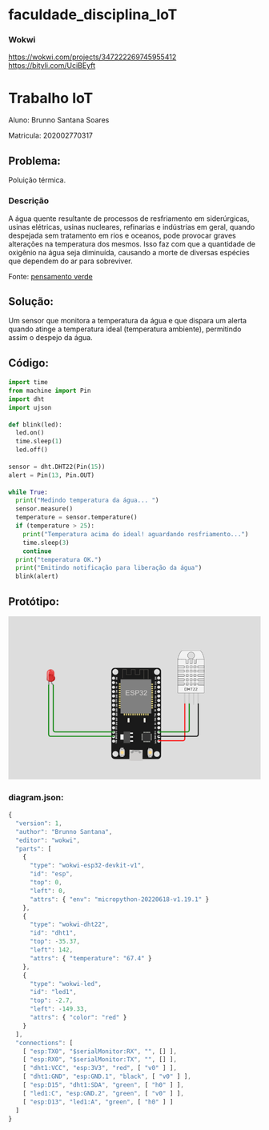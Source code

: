 # faculdade_disciplina_IoT

### Wokwi
https://wokwi.com/projects/347222269745955412
https://bityli.com/UciBEyft

# Trabalho IoT

Aluno: Brunno Santana Soares

Matricula: 202002770317

## Problema:

Poluição térmica.

### Descrição

A água quente resultante de processos de resfriamento em siderúrgicas, usinas elétricas, usinas nucleares, refinarias e indústrias em geral, quando despejada sem tratamento em rios e oceanos, pode provocar graves alterações na temperatura dos mesmos. Isso faz com que a quantidade de oxigênio na água seja diminuída, causando a morte de diversas espécies que dependem do ar para sobreviver.

Fonte: [pensamento verde](https://www.pensamentoverde.com.br/meio-ambiente/entenda-o-que-e-e-pode-ser-considerado-poluicao-termica-e-como-afeta-o-meio-ambiente/)

## Solução:

Um sensor que monitora a temperatura da água e que dispara um alerta quando atinge a temperatura ideal (temperatura ambiente), permitindo assim o despejo da água. 

## Código:

```python
import time
from machine import Pin
import dht
import ujson

def blink(led):
  led.on()
  time.sleep(1)
  led.off()

sensor = dht.DHT22(Pin(15))
alert = Pin(13, Pin.OUT)

while True:
  print("Medindo temperatura da água... ")
  sensor.measure() 
  temperature = sensor.temperature()
  if (temperature > 25):
    print("Temperatura acima do ideal! aguardando resfriamento...")
    time.sleep(3)
    continue
  print("temperatura OK.")
  print("Emitindo notificação para liberação da água")
  blink(alert)
```

## Protótipo:

![Untitled](Untitled.png)

### diagram.json:

```jsx
{
  "version": 1,
  "author": "Brunno Santana",
  "editor": "wokwi",
  "parts": [
    {
      "type": "wokwi-esp32-devkit-v1",
      "id": "esp",
      "top": 0,
      "left": 0,
      "attrs": { "env": "micropython-20220618-v1.19.1" }
    },
    {
      "type": "wokwi-dht22",
      "id": "dht1",
      "top": -35.37,
      "left": 142,
      "attrs": { "temperature": "67.4" }
    },
    {
      "type": "wokwi-led",
      "id": "led1",
      "top": -2.7,
      "left": -149.33,
      "attrs": { "color": "red" }
    }
  ],
  "connections": [
    [ "esp:TX0", "$serialMonitor:RX", "", [] ],
    [ "esp:RX0", "$serialMonitor:TX", "", [] ],
    [ "dht1:VCC", "esp:3V3", "red", [ "v0" ] ],
    [ "dht1:GND", "esp:GND.1", "black", [ "v0" ] ],
    [ "esp:D15", "dht1:SDA", "green", [ "h0" ] ],
    [ "led1:C", "esp:GND.2", "green", [ "v0" ] ],
    [ "esp:D13", "led1:A", "green", [ "h0" ] ]
  ]
}
```
